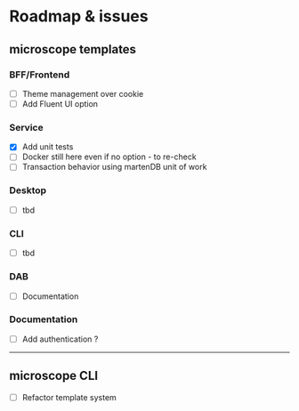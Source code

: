 # Roadmap & issues

## microscope templates

### BFF/Frontend
- [ ] Theme management over cookie
- [ ] Add Fluent UI option

### Service
- [x] Add unit tests
- [ ] Docker still here even if no option - to re-check
- [ ] Transaction behavior using martenDB unit of work

### Desktop
- [ ] tbd

### CLI
- [ ] tbd

### DAB
- [ ] Documentation

### Documentation
- [ ] Add authentication ?

-------------------------

## microscope CLI
- [ ] Refactor template system
